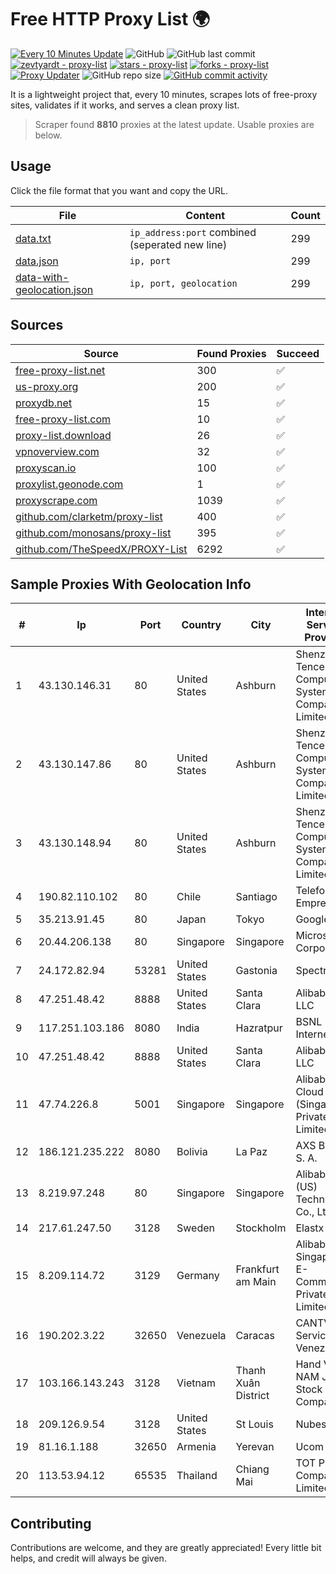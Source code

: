 
# Free HTTP Proxy List 🌍

[![Every 10 Minutes Update](https://github.com/mertguvencli/http-proxy-list/actions/workflows/main.yml/badge.svg?branch=main)](https://github.com/mertguvencli/http-proxy-list/actions/workflows/main.yml)
![GitHub](https://img.shields.io/github/license/mertguvencli/http-proxy-list)
![GitHub last commit](https://img.shields.io/github/last-commit/mertguvencli/http-proxy-list)
[![zevtyardt - proxy-list](https://img.shields.io/static/v1?label=zevtyardt&message=proxy-list&color=blue&logo=github)](https://github.com/zevtyardt/proxy-list "Go to GitHub repo")
[![stars - proxy-list](https://img.shields.io/github/stars/zevtyardt/proxy-list?style=social)](https://github.com/zevtyardt/proxy-list)
[![forks - proxy-list](https://img.shields.io/github/forks/zevtyardt/proxy-list?style=social)](https://github.com/zevtyardt/proxy-list)
[![Proxy Updater](https://github.com/zevtyardt/proxy-list/workflows/Proxy%20Updater/badge.svg)](https://github.com/zevtyardt/proxy-list/actions?query=workflow:"Proxy+Updater")
![GitHub repo size](https://img.shields.io/github/repo-size/zevtyardt/proxy-list)
[![GitHub commit activity](https://img.shields.io/github/commit-activity/m/zevtyardt/proxy-list?logo=commits)](https://github.com/zevtyardt/proxy-list/commits/main)

It is a lightweight project that, every 10 minutes, scrapes lots of free-proxy sites, validates if it works, and serves a clean proxy list.

> Scraper found **8810** proxies at the latest update. Usable proxies are below.

## Usage

Click the file format that you want and copy the URL.

|File|Content|Count|
|----|-------|-----|
|[data.txt](https://raw.githubusercontent.com/mertguvencli/http-proxy-list/main/proxy-list/data.txt)|`ip_address:port` combined (seperated new line)|299|
|[data.json](https://raw.githubusercontent.com/mertguvencli/http-proxy-list/main/proxy-list/data.json)|`ip, port`|299|
|[data-with-geolocation.json](https://raw.githubusercontent.com/mertguvencli/http-proxy-list/main/proxy-list/data-with-geolocation.json)|`ip, port, geolocation`|299|

## Sources

|Source|Found Proxies|Succeed|
|------|-------------|-------|
|[free-proxy-list.net](https://free-proxy-list.net)|300|✅|
|[us-proxy.org](https://www.us-proxy.org)|200|✅|
|[proxydb.net](http://proxydb.net)|15|✅|
|[free-proxy-list.com](https://free-proxy-list.com/?page=&port=&type%5B%5D=http&type%5B%5D=https&up_time=0&search=Search)|10|✅|
|[proxy-list.download](https://www.proxy-list.download/HTTP)|26|✅|
|[vpnoverview.com](https://vpnoverview.com/privacy/anonymous-browsing/free-proxy-servers)|32|✅|
|[proxyscan.io](https://www.proxyscan.io)|100|✅|
|[proxylist.geonode.com](https://proxylist.geonode.com/api/proxy-list?limit=300&page=1&sort_by=lastChecked&sort_type=desc&protocols=http,https)|1|✅|
|[proxyscrape.com](https://api.proxyscrape.com/v2/?request=displayproxies&protocol=http&timeout=10000&country=all&ssl=all&anonymity=all)|1039|✅|
|[github.com/clarketm/proxy-list](https://raw.githubusercontent.com/clarketm/proxy-list/master/proxy-list-raw.txt)|400|✅|
|[github.com/monosans/proxy-list](https://raw.githubusercontent.com/monosans/proxy-list/main/proxies/http.txt)|395|✅|
|[github.com/TheSpeedX/PROXY-List](https://raw.githubusercontent.com/TheSpeedX/PROXY-List/master/http.txt)|6292|✅|


## Sample Proxies With Geolocation Info

|#|Ip|Port|Country|City|Internet Service Provider|
|-|--|----|-------|----|-------------------------|
|1|43.130.146.31|80|United States|Ashburn|Shenzhen Tencent Computer Systems Company Limited|
|2|43.130.147.86|80|United States|Ashburn|Shenzhen Tencent Computer Systems Company Limited|
|3|43.130.148.94|80|United States|Ashburn|Shenzhen Tencent Computer Systems Company Limited|
|4|190.82.110.102|80|Chile|Santiago|Telefonica Empresas|
|5|35.213.91.45|80|Japan|Tokyo|Google LLC|
|6|20.44.206.138|80|Singapore|Singapore|Microsoft Corporation|
|7|24.172.82.94|53281|United States|Gastonia|Spectrum|
|8|47.251.48.42|8888|United States|Santa Clara|Alibaba.com LLC|
|9|117.251.103.186|8080|India|Hazratpur|BSNL Internet|
|10|47.251.48.42|8888|United States|Santa Clara|Alibaba.com LLC|
|11|47.74.226.8|5001|Singapore|Singapore|Alibaba Cloud (Singapore) Private Limited|
|12|186.121.235.222|8080|Bolivia|La Paz|AXS Bolivia S. A.|
|13|8.219.97.248|80|Singapore|Singapore|Alibaba (US) Technology Co., Ltd.|
|14|217.61.247.50|3128|Sweden|Stockholm|Elastx AB|
|15|8.209.114.72|3129|Germany|Frankfurt am Main|Alibaba.com Singapore E-Commerce Private Limited|
|16|190.202.3.22|32650|Venezuela|Caracas|CANTV Servicios, Venezuela|
|17|103.166.143.243|3128|Vietnam|Thanh Xuân District|Hand Viet NAM Joint Stock Company|
|18|209.126.9.54|3128|United States|St Louis|Nubes, LLC|
|19|81.16.1.188|32650|Armenia|Yerevan|Ucom CJSC|
|20|113.53.94.12|65535|Thailand|Chiang Mai|TOT Public Company Limited|



## Contributing

Contributions are welcome, and they are greatly appreciated! Every
little bit helps, and credit will always be given.

